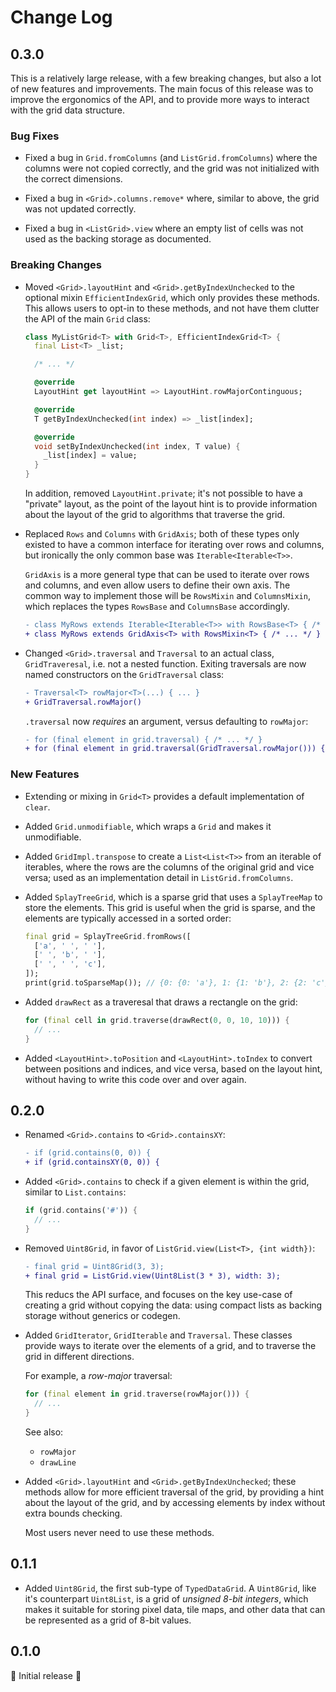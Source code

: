 # Change Log

## 0.3.0

This is a relatively large release, with a few breaking changes, but also a lot
of new features and improvements. The main focus of this release was to improve
the ergonomics of the API, and to provide more ways to interact with the grid
data structure.

### Bug Fixes

- Fixed a bug in `Grid.fromColumns` (and `ListGrid.fromColumns`) where the
  columns were not copied correctly, and the grid was not initialized with the
  correct dimensions.

- Fixed a bug in `<Grid>.columns.remove*` where, similar to above, the grid was
  not updated correctly.

- Fixed a bug in `<ListGrid>.view` where an empty list of cells was not used as
  the backing storage as documented.

### Breaking Changes

- Moved `<Grid>.layoutHint` and `<Grid>.getByIndexUnchecked` to the optional
  mixin `EfficientIndexGrid`, which only provides these methods. This allows
  users to opt-in to these methods, and not have them clutter the API of the
  main `Grid` class:

  ```dart
  class MyListGrid<T> with Grid<T>, EfficientIndexGrid<T> {
    final List<T> _list;

    /* ... */

    @override
    LayoutHint get layoutHint => LayoutHint.rowMajorContinguous;

    @override
    T getByIndexUnchecked(int index) => _list[index];

    @override
    void setByIndexUnchecked(int index, T value) {
      _list[index] = value;
    }
  }
  ```

  In addition, removed `LayoutHint.private`; it's not possible to have a
  "private" layout, as the point of the layout hint is to provide information
  about the layout of the grid to algorithms that traverse the grid.

- Replaced `Rows` and `Columns` with `GridAxis`; both of these types only
  existed to have a common interface for iterating over rows and columns, but
  ironically the only common base was `Iterable<Iterable<T>>`.

  `GridAxis` is a more general type that can be used to iterate over rows and
  columns, and even allow users to define their own axis. The common way to
  implement those will be `RowsMixin` and `ColumnsMixin`, which replaces the
  types `RowsBase` and `ColumnsBase` accordingly.

  ```diff
  - class MyRows extends Iterable<Iterable<T>> with RowsBase<T> { /* ... */ }
  + class MyRows extends GridAxis<T> with RowsMixin<T> { /* ... */ }
  ```

- Changed `<Grid>.traversal` and `Traversal` to an actual class,
  `GridTraveresal`, i.e. not a nested function. Exiting traversals are now
  named constructors on the `GridTraversal` class:

  ```diff
  - Traversal<T> rowMajor<T>(...) { ... }
  + GridTraversal.rowMajor()
  ```

  `.traversal` now _requires_ an argument, versus defaulting to `rowMajor`:

  ```diff
  - for (final element in grid.traversal) { /* ... */ }
  + for (final element in grid.traversal(GridTraversal.rowMajor())) { /* ... */ }
  ```
  
### New Features

- Extending or mixing in `Grid<T>` provides a default implementation of `clear`.

- Added `Grid.unmodifiable`, which wraps a `Grid` and makes it unmodifiable.

- Added `GridImpl.transpose` to create a `List<List<T>>` from an iterable of
  iterables, where the rows are the columns of the original grid and vice versa;
  used as an implementation detail in `ListGrid.fromColumns`.

- Added `SplayTreeGrid`, which is a sparse grid that uses a `SplayTreeMap` to
  store the elements. This grid is useful when the grid is sparse, and the
  elements are typically accessed in a sorted order:

  ```dart
  final grid = SplayTreeGrid.fromRows([
    ['a', ' ', ' '],
    [' ', 'b', ' '],
    [' ', ' ', 'c'],
  ]);
  print(grid.toSparseMap()); // {0: {0: 'a'}, 1: {1: 'b'}, 2: {2: 'c'}}
  ```

- Added `drawRect` as a traveresal that draws a rectangle on the grid:

  ```dart
  for (final cell in grid.traverse(drawRect(0, 0, 10, 10))) {
    // ...
  }
  ```

- Added `<LayoutHint>.toPosition` and `<LayoutHint>.toIndex` to convert between
  positions and indices, and vice versa, based on the layout hint, without
  having to write this code over and over again.

## 0.2.0

- Renamed `<Grid>.contains` to `<Grid>.containsXY`:

  ```diff
  - if (grid.contains(0, 0)) {
  + if (grid.containsXY(0, 0)) {
  ```

- Added `<Grid>.contains` to check if a given element is within the grid,
  similar to `List.contains`:

  ```dart
  if (grid.contains('#')) {
    // ...
  }
  ```

- Removed `Uint8Grid`, in favor of `ListGrid.view(List<T>, {int width})`:

  ```diff
  - final grid = Uint8Grid(3, 3);
  + final grid = ListGrid.view(Uint8List(3 * 3), width: 3);
  ```

  This reducs the API surface, and focuses on the key use-case of creating a
  grid without copying the data: using compact lists as backing storage without
  generics or codegen.

- Added `GridIterator`, `GridIterable` and `Traversal`. These classes provide
  ways to iterate over the elements of a grid, and to traverse the grid in
  different directions.

  For example, a _row-major_ traversal:

  ```dart
  for (final element in grid.traverse(rowMajor())) {
    // ...
  }
  ```

  See also:

  - `rowMajor`
  - `drawLine`

- Added `<Grid>.layoutHint` and `<Grid>.getByIndexUnchecked`; these methods
  allow for more efficient traversal of the grid, by providing a hint about the
  layout of the grid, and by accessing elements by index without extra bounds
  checking.
  
  Most users never need to use these methods.

## 0.1.1

- Added `Uint8Grid`, the first sub-type of `TypedDataGrid`. A `Uint8Grid`, like
  it's counterpart `Uint8List`, is a grid of _unsigned 8-bit integers_, which
  makes it suitable for storing pixel data, tile maps, and other data that can
  be represented as a grid of 8-bit values.

## 0.1.0

🎉 Initial release 🎉
